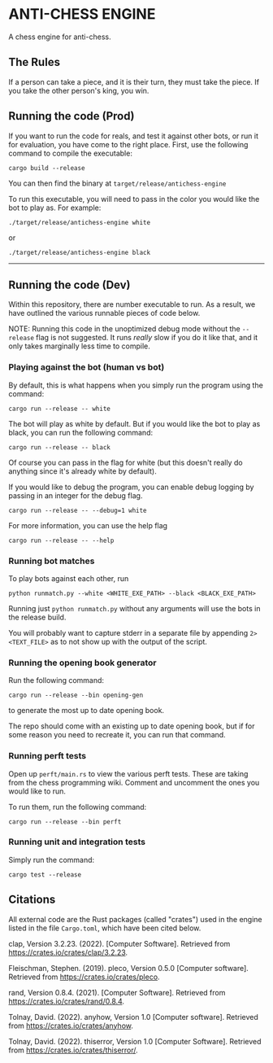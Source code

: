 # ANTI-CHESS ENGINE

A chess engine for anti-chess.  

## The Rules
If a person can take a piece, and it is their turn, they must take the piece. If you take the other person's king, you win.

## Running the code (Prod)
If you want to run the code for reals, and test it against other bots, or run it for evaluation, you have come to the right place. First, use the following command to compile the executable:

```
cargo build --release
```

You can then find the binary at `target/release/antichess-engine`  

To run this executable, you will need to pass in the color you would like the bot to play as. For example:
```
./target/release/antichess-engine white
```
or 
```
./target/release/antichess-engine black
```

---

## Running the code (Dev)
Within this repository, there are number executable to run. As a result, we have outlined the various runnable pieces of code below.  

NOTE: Running this code in the unoptimized debug mode without the `--release` flag is not suggested. It runs *really* slow if you do it like that, and it only takes marginally less time to compile.

### Playing against the bot (human vs bot)

By default, this is what happens when you simply run the program using the command:
```
cargo run --release -- white
```

The bot will play as white by default. But if you would like the bot to play as black, you can run the following command:
```
cargo run --release -- black
```
Of course you can pass in the flag for white (but this doesn't really do anything since it's already white by default).

If you would like to debug the program, you can enable debug logging by passing in an integer for the debug flag. 
```
cargo run --release -- --debug=1 white
```

For more information, you can use the help flag 
```
cargo run --release -- --help
```

### Running bot matches

To play bots against each other, run
```
python runmatch.py --white <WHITE_EXE_PATH> --black <BLACK_EXE_PATH>
```
Running just `python runmatch.py` without any arguments will use the bots in the release build.

You will probably want to capture stderr in a separate file by appending `2> <TEXT_FILE>` as to not show up with the output of the script.


### Running the opening book generator

Run the following command:
```
cargo run --release --bin opening-gen
```
to generate the most up to date opening book.

The repo should come with an existing up to date opening book, but if for some reason you need to recreate it, you can run that command.


### Running perft tests

Open up `perft/main.rs` to view the various perft tests. These are taking from the chess programming wiki. Comment and uncomment the ones you would like to run.  

To run them, run the following command:
```
cargo run --release --bin perft
```

### Running unit and integration tests

Simply run the command:
```
cargo test --release
```

## Citations

All external code are the Rust packages (called "crates") used in the engine listed in the file `Cargo.toml`, which have been cited below.

clap, Version 3.2.23. (2022). [Computer Software]. Retrieved from https://crates.io/crates/clap/3.2.23.

Fleischman, Stephen. (2019). pleco, Version 0.5.0 [Computer software]. Retrieved from https://crates.io/crates/pleco.

rand, Version 0.8.4. (2021). [Computer Software]. Retrieved from https://crates.io/crates/rand/0.8.4.

Tolnay, David. (2022). anyhow, Version 1.0 [Computer software]. Retrieved from https://crates.io/crates/anyhow.

Tolnay, David. (2022). thiserror, Version 1.0 [Computer Software]. Retrieved from https://crates.io/crates/thiserror/.

